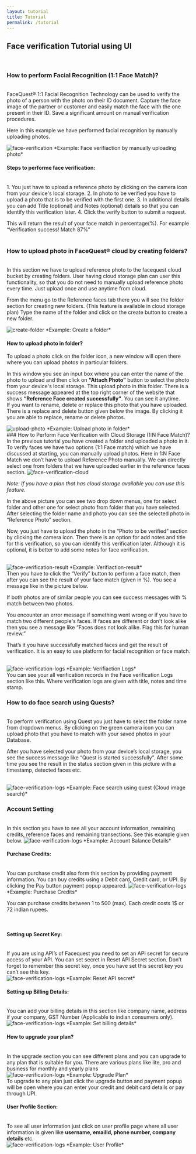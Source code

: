 ```yaml
---
layout: tutorial
title: Tutorial
permalink: /tutorial
---
```


## Face verification Tutorial using UI

<br/>

### How to perform Facial Recognition (1:1 Face Match)?

<br/>
FaceQuest® 1:1 Facial Recognition Technology can be used to verify the photo of a person with the photo on their ID
document. Capture the face image of the partner or customer and easily match the face
with the one present in their ID. Save a significant amount on manual verification procedures.

Here in this example we have performed facial recognition by manually uploading photos.

<img class="img-fluid" src="./img/tutorial/verify-face.jpg" alt="face-verification">
*Example: Face verifiaction by manually uploading photo*

<br/>

#### Steps to performe face verification:
<br/>
1. You just have to upload a reference photo by clicking on the camera icon from your device's local storage.
2. In photo to be verified you have to upload a photo that is to be verified with the first one.
3. In additional details you can add Title (optional) and Notes (optional) details so that you can identify this verification later.
4. Click the verify button to submit a request.

This will return the result of your face match in percentage(%). For example “Verification success! Match 87%”
<br/>
<br/>

### How to upload photo in FaceQuest® cloud by creating folders?
<br/>
In this section we have to upload reference photo to the facequest cloud bucket by creating folders. 
User having cloud storage plan can user this functionality, so that you do not need to manually upload 
reference photo every time. Just upload once and use anytime from cloud.

From the menu go to the Reference faces tab there you will see the folder section for creating new folders. (This feature is available in cloud storage plan)
Type the name of the folder and click on the create button to create a new folder.

<img class="img-fluid" src="./img/tutorial/upload-folders.jpg" alt="create-folder">
*Example: Create a folder*

<br/>

#### How to upload photo in folder?

To upload a photo click on the folder icon, a new window will open there where you can upload photos in particular folders.

In this window you see an input box where you can enter the name of the photo to upload and then click on <b>“Attach
Photo”</b> button to select the photo from your device's local storage. This upload photo in this folder. There is a
success message appeared at the top right corner of the website that shows <b>“Reference Face created successfully”</b>.
You can see it anytime.
<br>
If you want to rename, delete or replace this photo that you have uploaded. There is a replace and delete button
given below the image. By clicking it you are able to replace, rename or delete photos.

<img class="img-fluid" src="./img/tutorial/upload-photo-to-folder.jpg" alt="upload-photo">
*Example: Upload photo in folder*

<br/>
### How to Perform Face Verification with Cloud Storage (1:N Face Match)?
<br/>
In the previous tutorial you have created a folder and uploaded a photo in it. To verify faces we have two options (1:1 Face match) which we have discussed at starting, you can manually upload photos. Here in 1:N Face Match we don’t have to upload Reference Photo manually. We can directly select one from folders that we have uploaded earlier in the reference faces section.

<img class="img-fluid" src="./img/tutorial/verification-cloud.jpg" alt="face-verification-cloud">

*Note: If you have a plan that has cloud storage available you can use this feature.*


In the above picture you can see two drop down menus, one for select folder and other one for select photo from folder that you have selected. After selecting the folder name and photo you can see the selected photo in “Reference Photo” section.

Now, you just have to upload the photo in the “Photo to be verified” section by clicking the camera icon. Then there is an option for add notes and title for this verification, so you can identify this verification later. Although it is optional, it is better to add some notes for face verification.

<br/>
<img class="img-fluid" src="./img/tutorial/verify-result.jpg" alt="face-verification-result">
*Example: Verifiaction-result*

<br/>
Then you have to click the “Verify” button to perform a face match, then after you can see the result of your face match (given in %). You see a message like in the picture below.

If both photos are of similar people you can see success messages with % match between two photos.

You encounter an error message if something went wrong or if you have to match two different people's faces. If faces are different or don't look alike then you see a message like “Faces does not look alike. Flag this for human review.”

That’s it you have successfully matched faces and get the result of verification. It is an easy to use platform for facial recognition or face match.

<br/>
<img class="img-fluid" src="./img/tutorial/verification-logs.jpg" alt="face-verification-logs">
*Example: Verifiaction Logs*

<br/>
You can see your all verification records in the Face verification Logs section like this. Where verification logs are given with title, notes and time stamp.

<br/>

### How to do face search using Quests?

<br/>
To perform verification using Quest you just have to select the folder name from dropdown menus. By clicking on the green camera icon you can upload photo that you have to match with your saved photos in your Database.

After you have selected your photo from your device’s local storage, you see the success message like “Quest is started successfully”. After some time you see the result in the status section given in this picture with a timestamp, detected faces etc.

<br/>
<img class="img-fluid" src="./img/tutorial/quest.jpg" alt="face-verification-logs">
*Example: Face search using quest (Cloud image search)*

<br/>

### Account Setting

<br/>
In this section you have to see all your account information, remaining credits, reference faces and remaining transections. See this example given below.

<img class="img-fluid" src="./img/tutorial/account-balance.jpg" alt="face-verification-logs">
*Example: Account Balance Details*


#### Purchase Credits:

<br/>
You can purchase credit also form this section by providing payment information. You can buy credits using a Debit card, Credit card, or UPI. By clicking the Pay button payment popup appeared.

<img class="img-fluid" src="./img/tutorial/purchase-credits.jpg" alt="face-verification-logs">
*Example: Purchase Credits*

You can purchase credits between 1 to 500 (max). Each credit costs 1$ or 72 indian rupees.

<br/>

#### Setting up Secret Key:

<br/>
If you are using API’s of Facequest you need to set an API secret for secure access of your API. You can set secret in Reset API Secret section. Don’t forget to remember this secret key, once you have set this secret key you can’t see this key.

<br/>
<img class="img-fluid" src="./img/tutorial/api-secret.jpg" alt="face-verification-logs">
*Example: Reset API secret*

<br/>

#### Setting up Billing Details:

<br/>
You can add your billing details in this section like company name, address if your company, GST Number (Applicable to indian consumers only).


<br/>
<img class="img-fluid" src="./img/tutorial/company-details.jpg" alt="face-verification-logs">
*Example: Set billing details*

<br/>

#### How to upgrade your plan?

<br/>
In the upgrade section you can see different plans and you can upgrade to any plan that is suitable for you. There are various plans like lite, pro and business for monthly and yearly plans

<br/>
<img class="img-fluid" src="./img/tutorial/plans.jpg" alt="face-verification-logs">
*Example: Upgrade Plan*


<br/>
To upgrade to any plan just click the upgrade button and payment popup will be open where you can enter your credit and debit card details or pay through UPI.


<br/>

#### User Profile Section:

<br/>
To see all user information just click on user profile page where all user information is given like <b>username, emailId, phone number, company details </b> etc.


<br/>
<img class="img-fluid" src="./img/tutorial/user-profile.jpg" alt="face-verification-logs">
*Example: User Profile*
